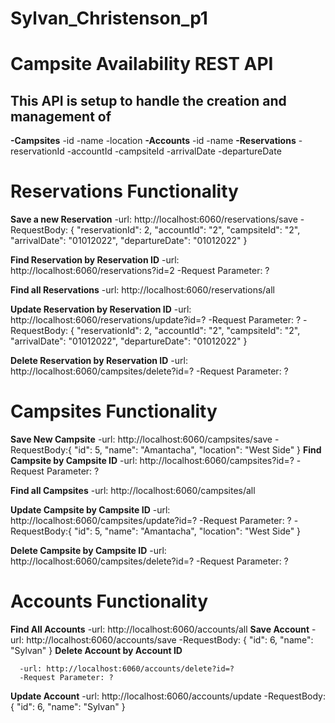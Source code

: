 # Sylvan_Christenson_p1

Campsite Availability REST API
==============================

This API is setup to handle the creation and management of
----------------------------------------------------------
**-Campsites**
    -id
    -name
    -location
**-Accounts**
    -id
    -name
**-Reservations**
    -reservationId
    -accountId
    -campsiteId
    -arrivalDate
    -departureDate
    

Reservations Functionality
=============================

**Save a new Reservation** 
    -url: http://localhost:6060/reservations/save
    -RequestBody: {
                   "reservationId": 2,
                   "accountId": "2",
                   "campsiteId": "2",
                   "arrivalDate": "01012022",
                   "departureDate": "01012022"
                   }
                  
**Find Reservation by Reservation ID**
    -url: http://localhost:6060/reservations?id=2
    -Request Parameter: ?
    
**Find all Reservations**
    -url: http://localhost:6060/reservations/all
    
**Update Reservation by Reservation ID**
    -url: http://localhost:6060/reservations/update?id=?
    -Request Parameter: ?
    -RequestBody: {
                   "reservationId": 2,
                   "accountId": "2",
                   "campsiteId": "2",
                   "arrivalDate": "01012022",
                   "departureDate": "01012022"
                   }
                   
**Delete Reservation by Reservation ID**
    -url: http://localhost:6060/campsites/delete?id=?
    -Request Parameter: ?
    

Campsites Functionality
=======================

**Save New Campsite**
    -url: http://localhost:6060/campsites/save
    -RequestBody:{
                  "id": 5,
                  "name": "Amantacha",
                  "location": "West Side"
                  }
**Find Campsite by Campsite ID**
    -url: http://localhost:6060/campsites?id=?
    -Request Parameter: ?
    
**Find all Campsites**
    -url: http://localhost:6060/campsites/all
    
**Update Campsite by Campsite ID**
    -url: http://localhost:6060/campsites/update?id=?
    -Request Parameter: ?
    -RequestBody:{
                  "id": 5,
                  "name": "Amantacha",
                  "location": "West Side"
                  }
                  
**Delete Campsite by Campsite ID**
    -url: http://localhost:6060/campsites/delete?id=?
    -Request Parameter: ?   
    

Accounts Functionality
======================

**Find All Accounts**
    -url: http://localhost:6060/accounts/all
**Save Account**
    -url: http://localhost:6060/accounts/save
    -RequestBody: {
                   "id": 6,
                   "name": "Sylvan"
                   }
  **Delete Account by Account ID**
  
      -url: http://localhost:6060/accounts/delete?id=?
      -Request Parameter: ?

**Update Account**
      -url: http://localhost:6060/accounts/update
      -RequestBody: {
                   "id": 6,
                   "name": "Sylvan"
                   }
